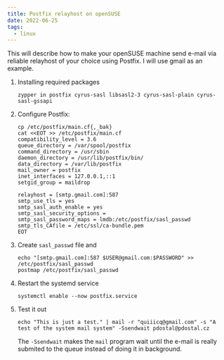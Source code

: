 ```yaml
---
title: Postfix relayhost on openSUSE
date: 2022-06-25
tags:
  - linux
---
```


This will describe how to make your openSUSE machine send e-mail via reliable
relayhost of your choice using Postfix. I will use gmail as an example.

<!--more-->

 1) Installing required packages

    ```
    zypper in postfix cyrus-sasl libsasl2-3 cyrus-sasl-plain cyrus-sasl-gssapi
    ```

 2) Configure Postfix:

    ```
    cp /etc/postfix/main.cf{,_bak}
    cat <<EOT >> /etc/postfix/main.cf
    compatibility_level = 3.6
    queue_directory = /var/spool/postfix
    command_directory = /usr/sbin
    daemon_directory = /usr/lib/postfix/bin/
    data_directory = /var/lib/postfix
    mail_owner = postfix
    inet_interfaces = 127.0.0.1,::1
    setgid_group = maildrop
  
    relayhost = [smtp.gmail.com]:587
    smtp_use_tls = yes
    smtp_sasl_auth_enable = yes
    smtp_sasl_security_options =
    smtp_sasl_password_maps = lmdb:/etc/postfix/sasl_passwd
    smtp_tls_CAfile = /etc/ssl/ca-bundle.pem
    EOT
    ```

 3) Create `sasl_passwd` file and 

    ```
    echo "[smtp.gmail.com]:587 $USER@gmail.com:$PASSWORD" >> /etc/postfix/sasl_passwd
    postmap /etc/postfix/sasl_passwd
    ```

 4) Restart the systemd service

    ```
    systemctl enable --now postfix.service
    ```

 5) Test it out

    ```
    echo "This is just a test." | mail -r "quiiicq@gmail.com" -s "A test of the system mail system" -Ssendwait pdostal@pdostal.cz
    ```

    The `-Ssendwait` makes the `mail` program wait until the e-mail is really submited to the queue instead of doing it in background.

